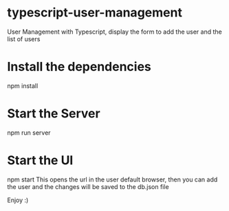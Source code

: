 # typescript-user-management
User Management with Typescript, display the form to add the user and the list of users

# Install the dependencies
npm install

# Start the Server 
npm run server

# Start the UI
npm start
This opens the url in the user default browser, then you can add the user and the changes will be saved to the db.json file

Enjoy :)

